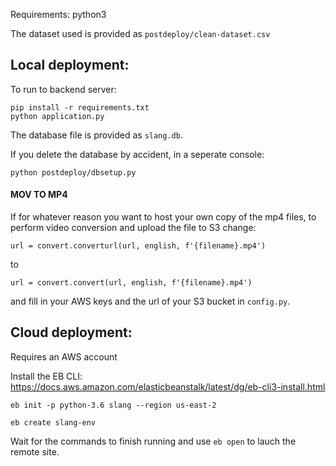 Requirements: python3

The dataset used is provided as `postdeploy/clean-dataset.csv`

## Local deployment:
To run to backend server:

```
pip install -r requirements.txt
python application.py
```

The database file is provided as `slang.db`.

If you delete the database by accident, in a seperate console:
```
python postdeploy/dbsetup.py
```

#### MOV TO MP4
If for whatever reason you want to host your own copy of the mp4 files, to perform video conversion and upload the file to S3 change:
```
url = convert.converturl(url, english, f'{filename}.mp4')
```
to 
```
url = convert.convert(url, english, f'{filename}.mp4')
```
and  fill in your AWS keys and the url of your S3 bucket in `config.py`.

## Cloud deployment:
Requires an AWS account

Install the EB CLI: https://docs.aws.amazon.com/elasticbeanstalk/latest/dg/eb-cli3-install.html

```
eb init -p python-3.6 slang --region us-east-2

eb create slang-env
```
Wait for the commands to finish running and use `eb open` to lauch the remote site.
